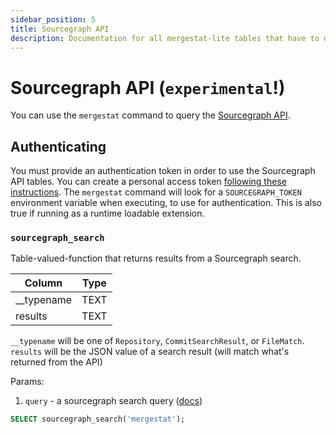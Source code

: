 ```yaml
---
sidebar_position: 5
title: Sourcegraph API
description: Documentation for all mergestat-lite tables that have to do with Sourcegraph API usage.
---
```


# Sourcegraph API (`experimental`!)

You can use the `mergestat` command to query the [Sourcegraph API](https://sourcegraph.com/api/console).

## Authenticating

You must provide an authentication token in order to use the Sourcegraph API tables.
You can create a personal access token [following these instructions](https://docs.sourcegraph.com/cli/how-tos/creating_an_access_token).
The `mergestat` command will look for a `SOURCEGRAPH_TOKEN` environment variable when executing, to use for authentication.
This is also true if running as a runtime loadable extension.

### `sourcegraph_search`

Table-valued-function that returns results from a Sourcegraph search.

| Column               | Type |
|----------------------|------|
| __typename           | TEXT |
| results              | TEXT |

`__typename` will be one of `Repository`, `CommitSearchResult`, or `FileMatch`.
`results` will be the JSON value of a search result (will match what's returned from the API)

Params:
  1. `query` - a sourcegraph search query ([docs](https://docs.sourcegraph.com/))

```sql
SELECT sourcegraph_search('mergestat');
```
